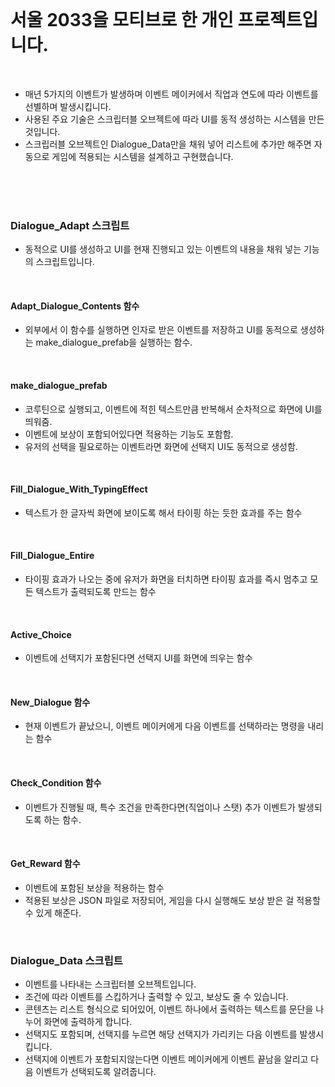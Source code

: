 </br>

# 서울 2033을 모티브로 한 개인 프로젝트입니다.

</br>

- 매년 5가지의 이벤트가 발생하며 이벤트 메이커에서 직업과 연도에 따라 이벤트를 선별하며 발생시킵니다.
- 사용된 주요 기술은 스크립터블 오브젝트에 따라 UI를 동적 생성하는 시스템을 만든 것입니다.
- 스크립러블 오브젝트인 Dialogue_Data만을 채워 넣어 리스트에 추가만 해주면 자동으로 게임에 적용되는 시스템을 설계하고 구현했습니다.

</br></br></br>

### Dialogue_Adapt 스크립트
- 동적으로 UI를 생성하고 UI를 현재 진행되고 있는 이벤트의 내용을 채워 넣는 기능의 스크립트입니다.
</br>

#### Adapt_Dialogue_Contents 함수
- 외부에서 이 함수를 실행하면 인자로 받은 이벤트를 저장하고 UI를 동적으로 생성하는 make_dialogue_prefab을 실행하는 함수.
</br>

#### make_dialogue_prefab 
- 코루틴으로 실행되고, 이벤트에 적힌 텍스트만큼 반복해서 순차적으로 화면에 UI를 띄워줌.
- 이벤트에 보상이 포함되어있다면 적용하는 기능도 포함함.
- 유저의 선택을 필요로하는 이벤트라면 화면에 선택지 UI도 동적으로 생성함.
</br>

#### Fill_Dialogue_With_TypingEffect
- 텍스트가 한 글자씩 화면에 보이도록 해서 타이핑 하는 듯한 효과를 주는 함수
</br>

#### Fill_Dialogue_Entire
- 타이핑 효과가 나오는 중에 유저가 화면을 터치하면 타이핑 효과를 즉시 멈추고 모든 텍스트가 출력되도록 만드는 함수
</br>

#### Active_Choice
- 이벤트에 선택지가 포함된다면 선택지 UI를 화면에 띄우는 함수
</br>

#### New_Dialogue 함수
- 현재 이벤트가 끝났으니, 이벤트 메이커에게 다음 이벤트를 선택하라는 명령을 내리는 함수
</br>

#### Check_Condition 함수
- 이벤트가 진행될 때, 특수 조건을 만족한다면(직업이나 스탯) 추가 이벤트가 발생되도록 하는 함수.
</br>

#### Get_Reward 함수
- 이벤트에 포함된 보상을 적용하는 함수
- 적용된 보상은 JSON 파일로 저장되어, 게임을 다시 실행해도 보상 받은 걸 적용할 수 있게 해준다.
</br>

### Dialogue_Data 스크립트
- 이벤트를 나타내는 스크립터블 오브젝트입니다.
- 조건에 따라 이벤트를 스킵하거나 출력할 수 있고, 보상도 줄 수 있습니다.
- 콘텐츠는 리스트 형식으로 되어있어, 이벤트 하나에서 출력하는 텍스트를 문단을 나누어 화면에 출력하게 합니다.
- 선택지도 포함되며, 선택지를 누르면 해당 선택지가 가리키는 다음 이벤트를 발생시킵니다.
- 선택지에 이벤트가 포함되지않는다면 이벤트 메이커에게 이벤트 끝남을 알리고 다음 이벤트가 선택되도록 알려줍니다.

<!--
**Rubbe1124/Rubbe1124** is a ✨ _special_ ✨ repository because its `README.md` (this file) appears on your GitHub profile.

Here are some ideas to get you started:

- 🔭 I’m currently working on ...
- 🌱 I’m currently learning ...
- 👯 I’m looking to collaborate on ...
- 🤔 I’m looking for help with ...
- 💬 Ask me about ...
- 📫 How to reach me: ...
- 😄 Pronouns: ...
- ⚡ Fun fact: ...
-->
